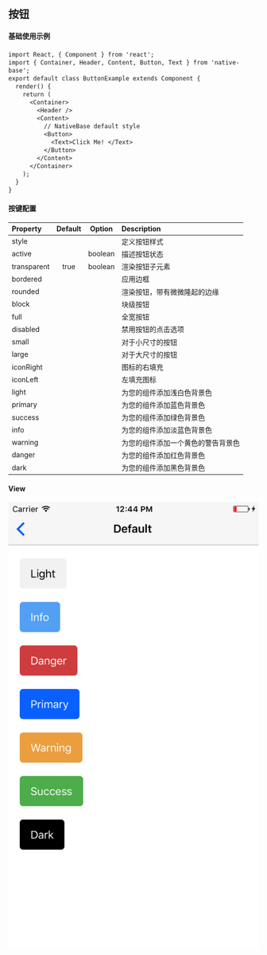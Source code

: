 ## 按钮


#### 基础使用示例

```
import React, { Component } from 'react';
import { Container, Header, Content, Button, Text } from 'native-base';
export default class ButtonExample extends Component {
  render() {
    return (
      <Container>
        <Header />
        <Content>
          // NativeBase default style
          <Button>
            <Text>Click Me! </Text>
          </Button>
        </Content>
      </Container>
    );
  }
}
```

#### 按键配置

| Property | Default | Option | Description |
| :--- | :---: | :---: | :--- |
| style |  |  | 定义按钮样式 |
| active |  | boolean | 描述按钮状态 |
| transparent | true | boolean | 渲染按钮子元素 |
| bordered |  |  |应用边框 |
| rounded |  |  | 渲染按钮，带有微微隆起的边缘 |
| block |  |  | 块级按钮 |
| full |  |  | 全宽按钮 |
| disabled |  |  | 禁用按钮的点击选项 |
| small |  |  | 对于小尺寸的按钮  |
| large |  |  | 对于大尺寸的按钮 |
| iconRight |  |  |图标的右填充 |
| iconLeft |  |  | 左填充图标 |
| light |  |  | 为您的组件添加浅白色背景色 |
| primary |  |  | 为您的组件添加蓝色背景色 |
| success |  |  | 为您的组件添加绿色背景色 |
| info |  |  | 为您的组件添加淡蓝色背景色 |
| warning |  |  | 为您的组件添加一个黄色的警告背景色 |
| danger |  |  | 为您的组件添加红色背景色 |
| dark |  |  |为您的组件添加黑色背景色 |

#### View

![](/assets/import.png)


